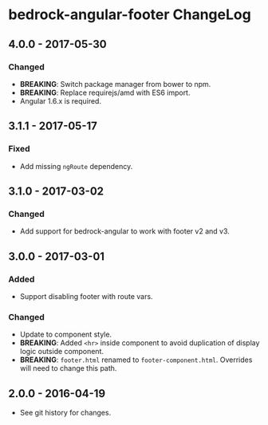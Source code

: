 # bedrock-angular-footer ChangeLog

## 4.0.0 - 2017-05-30

### Changed
- **BREAKING**: Switch package manager from bower to npm.
- **BREAKING**: Replace requirejs/amd with ES6 import.
- Angular 1.6.x is required.

## 3.1.1 - 2017-05-17

### Fixed
- Add missing `ngRoute` dependency.

## 3.1.0 - 2017-03-02

### Changed
- Add support for bedrock-angular to work with footer v2 and v3.

## 3.0.0 - 2017-03-01

### Added
- Support disabling footer with route vars.

### Changed
- Update to component style.
- **BREAKING**: Added `<hr>` inside component to avoid duplication of display
  logic outside component.
- **BREAKING**: `footer.html` renamed to `footer-component.html`. Overrides
  will need to change this path.

## 2.0.0 - 2016-04-19

- See git history for changes.
